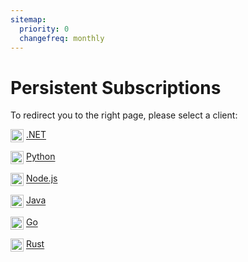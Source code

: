 ```yaml
---
sitemap:
  priority: 0
  changefreq: monthly
---
```


# Persistent Subscriptions

To redirect you to the right page, please select a client:

<img src="https://skillicons.dev/icons?i=dotnet" alt=".NET" style="height: 1.5em; vertical-align: middle;" /> [.NET](/clients/dotnet/persistent-subscriptions.md)

<img src="https://skillicons.dev/icons?i=python" alt="Python" style="height: 1.5em; vertical-align: middle;" /> [Python](/clients/python/persistent-subscriptions.md)

<img src="https://skillicons.dev/icons?i=nodejs" alt="Node.js" style="height: 1.5em; vertical-align: middle;" /> [Node.js](/clients/nodejs/persistent-subscriptions.md)

<img src="https://skillicons.dev/icons?i=java" alt="Java" style="height: 1.5em; vertical-align: middle;" /> [Java](/clients/java/persistent-subscriptions.md)

<img src="https://skillicons.dev/icons?i=go" alt="Go" style="height: 1.5em; vertical-align: middle;" /> [Go](/clients/go/persistent-subscriptions.md)

<img src="https://skillicons.dev/icons?i=rust" alt="Rust" style="height: 1.5em; vertical-align: middle;" /> [Rust](/clients/rust/persistent-subscriptions.md)
